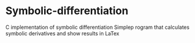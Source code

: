 # Symbolic-differentiation
C implementation of symbolic differentiation
Simplep rogram that calculates symbolic derivatives and show results in LaTex
